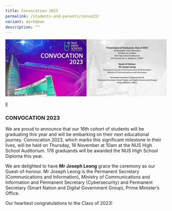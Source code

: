 ```yaml
---
title: Convocation 2023
permalink: /students-and-parents/convo23/
variant: markdown
description: ""
---
```

<img src="/images/Convocation/convo23_banner.jpg">

E 
### CONVOCATION 2023
 
We are proud to announce that our 16th cohort of students will be graduating this year and will be embarking on their next educational journey.  Convocation 2023, which marks this significant milestone in their lives, will be held on Thursday, 16 November at 10am at the NUS High School Auditorium. 178 graduands will be awarded the NUS High School Diploma this year.

We are delighted to have **Mr Joseph Leong** grace the ceremony as our Guest-of-honour.  Mr Joseph Leong is the Permanent Secretary (Communications and Information), Ministry of Communications and Information and Permanent Secretary (Cybersecurity) and Permanent Secretary (Smart Nation and Digital Government Group), Prime Minister’s Office.

Our heartiest congratulations to the Class of 2023!